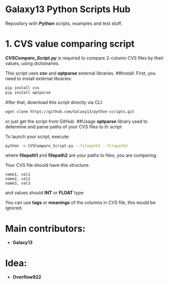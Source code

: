 # Galaxy13 Python Scripts Hub

Repository with **Python** scripts, examples and test stuff.

# 1. CVS value comparing script
***CVSCompare_Script.py*** is required to compare 2-column CVS files by their values, using dictionaries.

This script uses **csv** and **optparse** external libraries.
##Install:
First, you need to install external libraries:
```bash
pip install cvs
pip install optparse
```
After that, download this script directly via CLI:
```bash
wget clone https://github.com/Galaxy13/python-scripts.git
```
or just get the script from GitHub.
##Usage
**optparse** library used to determine and parse paths of your CVS files to th script

To launch your script, execute:
```bash
python -m CVSCompare_Script.py --filepath1 --filepath2
```
where **filepath1** and **filepath2** are your paths to files, you are comparing.

Your CVS file should have this structure:
```text
name1, val1
name2, val2
name3, val3
```
and values should **INT** or **FLOAT** type

You can use **tags** or **meanings** of the columns in CVS file, this would be ignored.
# Main contributors:
- **Galaxy13**
# Idea:
- **Overflow922**
